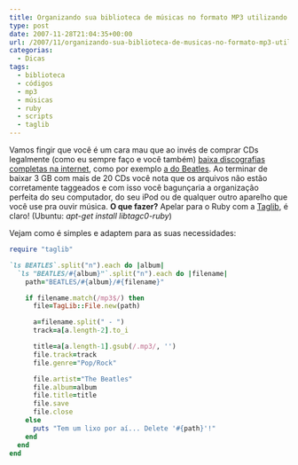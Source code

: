 ```yaml
---
title: Organizando sua biblioteca de músicas no formato MP3 utilizando Ruby e taglib
type: post
date: 2007-11-28T21:04:35+00:00
url: /2007/11/organizando-sua-biblioteca-de-musicas-no-formato-mp3-utilizando-ruby-e-taglib/
categorias:
  - Dicas
tags:
  - biblioteca
  - códigos
  - mp3
  - músicas
  - ruby
  - scripts
  - taglib
---
```


Vamos fingir que você é um cara mau que ao invés de comprar CDs legalmente (como eu sempre faço e você também) [baixa discografias completas na internet][1], como por exemplo [a do Beatles][2]. Ao terminar de baixar 3 GB com mais de 20 CDs você nota que os arquivos não estão corretamente taggeados e com isso você bagunçaria a organização perfeita do seu computador, do seu iPod ou de qualquer outro aparelho que você use pra ouvir música. **O que fazer?** Apelar para o Ruby com a [Taglib][3], é claro! (Ubuntu: _apt-get install libtagc0-ruby_)

Vejam como é simples e adaptem para as suas necessidades:

```ruby
require "taglib"

`ls BEATLES`.split("n").each do |album|
  `ls "BEATLES/#{album}"`.split("n").each do |filename|
    path="BEATLES/#{album}/#{filename}"

    if filename.match(/mp3$/) then
      file=TagLib::File.new(path)

      a=filename.split(" - ")
      track=a[a.length-2].to_i

      title=a[a.length-1].gsub(/.mp3/, '')
      file.track=track
      file.genre="Pop/Rock"

      file.artist="The Beatles"
      file.album=album
      file.title=title
      file.save
      file.close
    else
      puts "Tem um lixo por aí... Delete '#{path}'!"
    end
  end
end
```

[1]: /2008/07/howto-como-baixar-filmes-com-legenda-na-internet/
[2]: http://www.mininova.org/tor/982312
[3]: http://www.hakubi.us/ruby-taglib/
